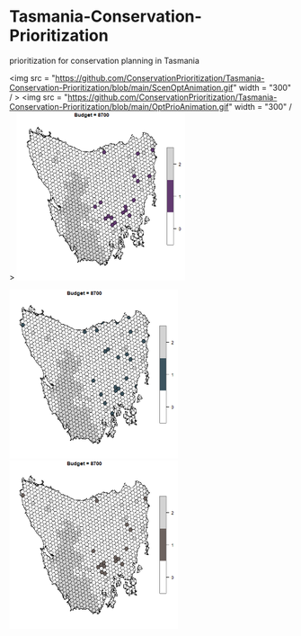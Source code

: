 # Tasmania-Conservation-Prioritization
prioritization for conservation planning in Tasmania

<img src = "https://github.com/ConservationPrioritization/Tasmania-Conservation-Prioritization/blob/main/ScenOptAnimation.gif"  width = "300" / > <img src = "https://github.com/ConservationPrioritization/Tasmania-Conservation-Prioritization/blob/main/OptPrioAnimation.gif" width = "300" / >
 <img src = "https://github.com/ConservationPrioritization/Tasmania-Conservation-Prioritization/blob/main/HeuPrioAnimation.gif" width = "300" />

<img src = "https://github.com/ConservationPrioritization/Tasmania-Conservation-Prioritization/blob/main/ForGreedyAnimation.gif" width = "300" /> <img src = "https://github.com/ConservationPrioritization/Tasmania-Conservation-Prioritization/blob/main/BackGreedyAnimation.gif" width = "300" />
